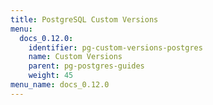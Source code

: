 ```yaml
---
title: PostgreSQL Custom Versions
menu:
  docs_0.12.0:
    identifier: pg-custom-versions-postgres
    name: Custom Versions
    parent: pg-postgres-guides
    weight: 45
menu_name: docs_0.12.0
---
```


